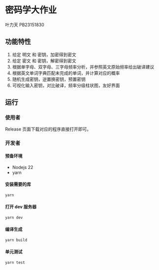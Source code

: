 # 密码学大作业

叶力天 PB23151830

## 功能特性

1. 给定 明文 和 密钥，加密得到密文
2. 给定 密文 和 密钥，解密得到密文
3. 根据单字母、双字母、三字母频率分析，并参照英文原始频率给出破译建议
4. 根据英文单词字典匹配未完成的单词，并计算对应的概率
5. 随机生成密钥，逆置换密钥，预置密钥
6. 可视化输入密钥，对比破译，频率分级柱状图，友好界面

## 运行

### 使用者

Release 页面下载对应的程序直接打开即可。

### 开发者

#### 预备环境

- Nodejs 22
- yarn

#### 安装需要的库

```bash
yarn
```

#### 打开 dev 服务器

```bash
yarn dev
```

#### 编译生成

```bash
yarn build
```

#### 单元测试

```bash
yarn test
```